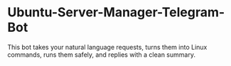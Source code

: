 # Ubuntu-Server-Manager-Telegram-Bot
This bot takes your natural language requests, turns them into Linux commands, runs them safely, and replies with a clean summary.
